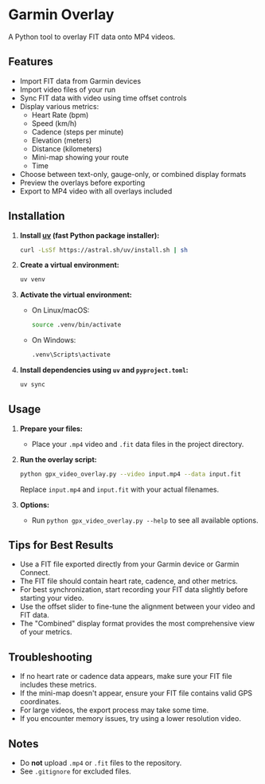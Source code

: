 # Garmin Overlay

A Python tool to overlay FIT data onto MP4 videos.

## Features

- Import FIT data from Garmin devices
- Import video files of your run
- Sync FIT data with video using time offset controls
- Display various metrics:
  - Heart Rate (bpm)
  - Speed (km/h)
  - Cadence (steps per minute)
  - Elevation (meters)
  - Distance (kilometers)
  - Mini-map showing your route
  - Time
- Choose between text-only, gauge-only, or combined display formats
- Preview the overlays before exporting
- Export to MP4 video with all overlays included

## Installation

1. **Install [uv](https://github.com/astral-sh/uv) (fast Python package installer):**

   ```bash
   curl -LsSf https://astral.sh/uv/install.sh | sh
   ```

2. **Create a virtual environment:**

   ```bash
   uv venv
   ```

3. **Activate the virtual environment:**

   - On Linux/macOS:
     ```bash
     source .venv/bin/activate
     ```
   - On Windows:
     ```cmd
     .venv\Scripts\activate
     ```

4. **Install dependencies using `uv` and `pyproject.toml`:**

   ```bash
   uv sync
   ```

## Usage

1. **Prepare your files:**
   - Place your `.mp4` video and `.fit` data files in the project directory.

2. **Run the overlay script:**

   ```bash
   python gpx_video_overlay.py --video input.mp4 --data input.fit
   ```

   Replace `input.mp4` and `input.fit` with your actual filenames.

3. **Options:**
   - Run `python gpx_video_overlay.py --help` to see all available options.

## Tips for Best Results

- Use a FIT file exported directly from your Garmin device or Garmin Connect.
- The FIT file should contain heart rate, cadence, and other metrics.
- For best synchronization, start recording your FIT data slightly before starting your video.
- Use the offset slider to fine-tune the alignment between your video and FIT data.
- The "Combined" display format provides the most comprehensive view of your metrics.

## Troubleshooting

- If no heart rate or cadence data appears, make sure your FIT file includes these metrics.
- If the mini-map doesn't appear, ensure your FIT file contains valid GPS coordinates.
- For large videos, the export process may take some time.
- If you encounter memory issues, try using a lower resolution video.

## Notes

- Do **not** upload `.mp4` or `.fit` files to the repository.
- See `.gitignore` for excluded files.
